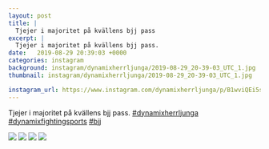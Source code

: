 ```yaml
---
layout: post
title: |
  Tjejer i majoritet på kvällens bjj pass
excerpt: |
  Tjejer i majoritet på kvällens bjj pass.   
date:   2019-08-29 20:39:03 +0000
categories: instagram
background: instagram/dynamixherrljunga/2019-08-29_20-39-03_UTC_1.jpg
thumbnail: instagram/dynamixherrljunga/2019-08-29_20-39-03_UTC_1.jpg

instagram_url: https://www.instagram.com/dynamixherrljunga/p/B1wviQEi5sB
---
```

Tjejer i majoritet på kvällens bjj pass. [#dynamixherrljunga](https://www.instagram.com/explore/tags/dynamixherrljunga/) [#dynamixfightingsports](https://www.instagram.com/explore/tags/dynamixfightingsports/) [#bjj](https://www.instagram.com/explore/tags/bjj/)



<img src='{{ site.baseurl }}/instagram/dynamixherrljunga/2019-08-29_20-39-03_UTC_1.jpg' class='img-fluid' />


<img src='{{ site.baseurl }}/instagram/dynamixherrljunga/2019-08-29_20-39-03_UTC_2.jpg' class='img-fluid' />


<img src='{{ site.baseurl }}/instagram/dynamixherrljunga/2019-08-29_20-39-03_UTC_3.jpg' class='img-fluid' />


<img src='{{ site.baseurl }}/instagram/dynamixherrljunga/2019-08-29_20-39-03_UTC_4.jpg' class='img-fluid' />

